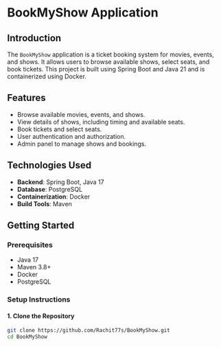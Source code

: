 # BookMyShow Application

## Introduction

The `BookMyShow` application is a ticket booking system for movies, events, and shows. It allows users to browse available shows, select seats, and book tickets. This project is built using Spring Boot and Java 21 and is containerized using Docker.

## Features

- Browse available movies, events, and shows.
- View details of shows, including timing and available seats.
- Book tickets and select seats.
- User authentication and authorization.
- Admin panel to manage shows and bookings.

## Technologies Used

- **Backend**: Spring Boot, Java 17
- **Database**: PostgreSQL
- **Containerization**: Docker
- **Build Tools**: Maven

## Getting Started

### Prerequisites

- Java 17
- Maven 3.8+
- Docker
- PostgreSQL

### Setup Instructions

#### 1. Clone the Repository

```bash
git clone https://github.com/Rachit77s/BookMyShow.git
cd BookMyShow
